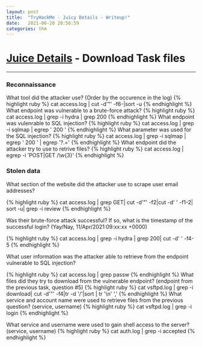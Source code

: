 ```yaml
---
layout: post
title:  "TryHackMe - Juicy Details - Writeup!"
date:   2021-06-20 20:56:59
categories: thm
---
```



# [Juice Details](https://tryhackme.com/room/juicydetails) - Download Task files

<hr>

### Reconnaissance
What tool did the attacker use? (Order by the occurence in the log)
{% highlight ruby %}
cat access.log | cut -d'"' -f6-|sort -u
{% endhighlight %}
What endpoint was vulnerable to a brute-force attack?
{% highlight ruby %}
cat access.log | grep -i hydra | grep 200
{% endhighlight %}
What endpoint was vulenrable to SQL injection?
{% highlight ruby %}
cat access.log | grep -i sqlmap | egrep ' 200 '
{% endhighlight %}
What parameter was used for the SQL injection?
{% highlight ruby %}
cat access.log | grep -i sqlmap | egrep ' 200 ' | egrep '\?.\='
{% endhighlight %}
What endpoint did the attacker try to use to retrive files? 
{% highlight ruby %}
cat access.log | egrep -i 'POST|GET \/\w{3}'
{% endhighlight %}
### Stolen data
What section of the website did the attacker use to scrape user email addresses?

{% highlight ruby %}
cat access.log | grep GET| cut -d'"' -f2|cut -d' ' -f1-2| sort -u| grep -i review
{% endhighlight %}

Was their brute-force attack successful? If so, what is the timestamp of the successful login? (Yay/Nay, 11/Apr/2021:09:xx:xx +0000)

{% highlight ruby %}
cat access.log | grep -i hydra | grep 200| cut -d' ' -f4-5
{% endhighlight %}

What user information was the attacker able to retrieve from the endpoint vulnerable to SQL injection?

{% highlight ruby %}
cat access.log | grep passw
{% endhighlight %}
What files did they try to download from the vulnerable endpoint? (endpoint from the previous task, question #5)
{% highlight ruby %}
cat vsftpd.log | grep -i download| cut -d'"' -f4|tr -d '/'|sort | tr '\n' ','
{% endhighlight %}
What service and account name were used to retrieve files from the previous question? (service, username)
{% highlight ruby %}
cat vsftpd.log | grep -i login
{% endhighlight %}

What service and username were used to gain shell access to the server? (service, username)
{% highlight ruby %}
cat auth.log | grep -i accepted
{% endhighlight %}